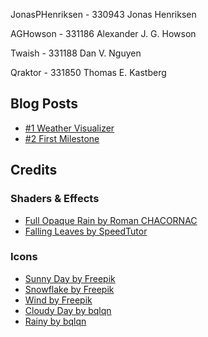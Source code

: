 JonasPHenriksen - 330943 Jonas Henriksen

AGHowson - 331186 Alexander J. G. Howson

Twaish - 331188 Dan V. Nguyen

Qraktor - 331850 Thomas E. Kastberg

## Blog Posts
- [#1 Weather Visualizer](./blogposts/1%20Weather%20Visualizer.md)
- [#2 First Milestone](./blogposts/2%20First%20Milestone.md)

## Credits
### Shaders & Effects
- [Full Opaque Rain by Roman CHACORNAC](https://assetstore.unity.com/packages/vfx/full-opaque-rain-312563)
- [Falling Leaves by SpeedTutor](https://www.youtube.com/watch?v=OLEWP7VZVzQ&ab_channel=SpeedTutor)

### Icons
- [Sunny Day by Freepik](https://www.flaticon.com/free-icon/sunny-day_106061)
- [Snowflake by Freepik](https://www.flaticon.com/free-icon/snowflake_100825)
- [Wind by Freepik](https://www.flaticon.com/free-icon/wind_2057945)
- [Cloudy Day by bqlqn](https://www.flaticon.com/free-icon/cloudy-day_3313911)
- [Rainy by bqlqn](https://www.flaticon.com/free-icon/rainy_3313888)